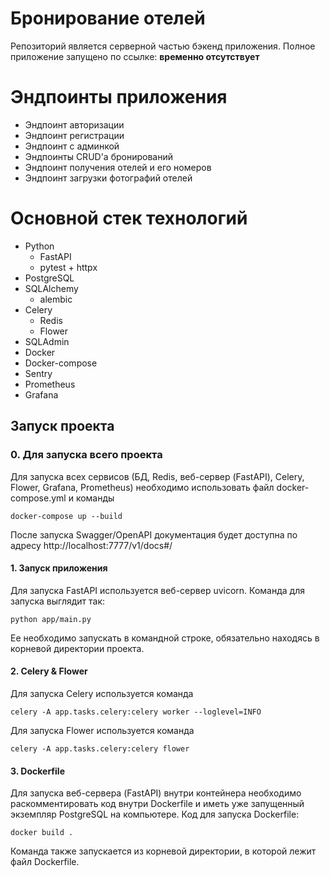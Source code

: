 # Бронирование отелей
Репозиторий является серверной частью бэкенд приложения. Полное приложение запущено по ссылке: **временно отсутствует** 

# Эндпоинты приложения
* Эндпоинт авторизации 
* Эндпоинт регистрации
* Эндпоинт с админкой
* Эндпоинты CRUD'a бронирований
* Эндпоинт получения отелей и его номеров
* Эндпоинт загрузки фотографий отелей

# Основной стек технологий 
* Python
    * FastAPI
    * pytest + httpx
* PostgreSQL
* SQLAlchemy
  * alembic
* Celery
  * Redis
  * Flower
* SQLAdmin
* Docker
* Docker-compose
* Sentry
* Prometheus
* Grafana

## Запуск проекта
### 0. Для запуска всего проекта 
Для запуска всех сервисов (БД, Redis, веб-сервер (FastAPI), Celery, Flower, Grafana, Prometheus) необходимо использовать файл docker-compose.yml и команды
```
docker-compose up --build
```
После запуска Swagger/OpenAPI документация будет доступна по адресу http://localhost:7777/v1/docs#/

#### 1. Запуск приложения
Для запуска FastAPI используется веб-сервер uvicorn. Команда для запуска выглядит так:  
```
python app/main.py
```  
Ее необходимо запускать в командной строке, обязательно находясь в корневой директории проекта.

#### 2. Celery & Flower
Для запуска Celery используется команда  
```
celery -A app.tasks.celery:celery worker --loglevel=INFO
```
Для запуска Flower используется команда  
```
celery -A app.tasks.celery:celery flower
``` 

#### 3. Dockerfile
Для запуска веб-сервера (FastAPI) внутри контейнера необходимо раскомментировать код внутри Dockerfile и иметь уже запущенный экземпляр PostgreSQL на компьютере.
Код для запуска Dockerfile:  
```
docker build .
```  
Команда также запускается из корневой директории, в которой лежит файл Dockerfile.
